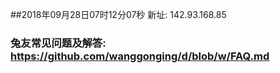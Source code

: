 ##2018年09月28日07时12分07秒 新址: 142.93.168.85
### 兔友常见问题及解答: https://github.com/wanggonging/d/blob/w/FAQ.md
